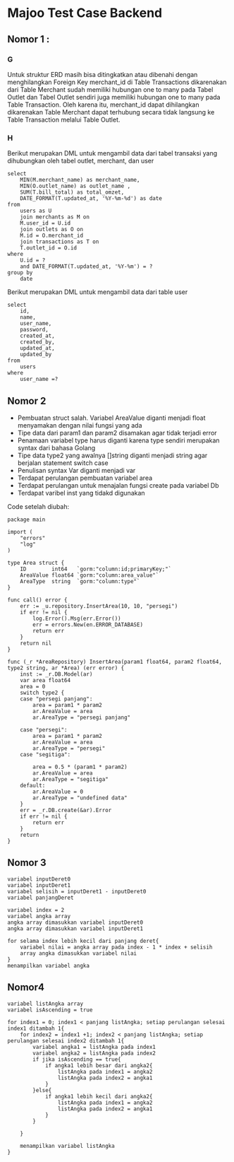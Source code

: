 # Majoo Test Case Backend

## Nomor 1 :

### G

Untuk struktur ERD masih bisa ditingkatkan atau dibenahi dengan menghilangkan Foreign Key merchant_id di Table Transactions dikarenakan dari Table Merchant sudah memiliki hubungan one to many pada Tabel Outlet dan Tabel Outlet sendiri juga memiliki hubungan one to many pada Table Transaction. Oleh karena itu, merchant_id dapat dihilangkan dikarenakan Table Merchant dapat terhubung secara tidak langsung ke Table Transaction melalui Table Outlet.

### H

Berikut merupakan DML untuk mengambil data dari tabel transaksi yang dihubungkan oleh tabel outlet, merchant, dan user

```
select
    MIN(M.merchant_name) as merchant_name,
    MIN(O.outlet_name) as outlet_name ,
    SUM(T.bill_total) as total_omzet,
    DATE_FORMAT(T.updated_at, '%Y-%m-%d') as date
from
    users as U
    join merchants as M on
    M.user_id = U.id
    join outlets as O on
    M.id = O.merchant_id
    join transactions as T on
    T.outlet_id = O.id
where
    U.id = ?
    and DATE_FORMAT(T.updated_at, '%Y-%m') = ?
group by
    date
```

Berikut merupakan DML untuk mengambil data dari table user

```
select
	id,
	name,
	user_name,
	password,
	created_at,
	created_by,
	updated_at,
	updated_by
from
	users
where
	user_name =?
```

## Nomor 2

- Pembuatan struct salah. Variabel AreaValue diganti menjadi float menyamakan dengan nilai fungsi yang ada
- Tipe data dari param1 dan param2 disamakan agar tidak terjadi error
- Penamaan variabel type harus diganti karena type sendiri merupakan syntax dari bahasa Golang
- Tipe data type2 yang awalnya []string diganti menjadi string agar berjalan statement switch case
- Penulisan syntax Var diganti menjadi var
- Terdapat perulangan pembuatan variabel area
- Terdapat perulangan untuk menajalan fungsi create pada variabel Db
- Terdapat varibel inst yang tidakd digunakan

Code setelah diubah:

```
package main

import (
	"errors"
	"log"
)

type Area struct {
	ID        int64   `gorm:"column:id;primaryKey;"`
	AreaValue float64 `gorm:"column:area_value"`
	AreaType  string  `gorm:"column:type"`
}

func call() error {
	err := _u.repository.InsertArea(10, 10, "persegi")
	if err != nil {
		log.Error().Msg(err.Error())
		err = errors.New(en.ERROR_DATABASE)
		return err
	}
	return nil
}

func (_r *AreaRepository) InsertArea(param1 float64, param2 float64, type2 string, ar *Area) (err error) {
	inst := _r.DB.Model(ar)
	var area float64
	area = 0
	switch type2 {
	case "persegi panjang":
		area = param1 * param2
		ar.AreaValue = area
		ar.AreaType = "persegi panjang"

	case "persegi":
		area = param1 * param2
		ar.AreaValue = area
		ar.AreaType = "persegi"
	case "segitiga":

		area = 0.5 * (param1 * param2)
		ar.AreaValue = area
		ar.AreaType = "segitiga"
	default:
		ar.AreaValue = 0
		ar.AreaType = "undefined data"
	}
	err = _r.DB.create(&ar).Error
	if err != nil {
		return err
	}
	return
}
```

## Nomor 3

```
variabel inputDeret0
variabel inputDeret1
variabel selisih = inputDeret1 - inputDeret0
variabel panjangDeret

variabel index = 2
variabel angka array
angka array dimasukkan variabel inputDeret0
angka array dimasukkan variabel inputDeret1

for selama index lebih kecil dari panjang deret{
	variabel nilai = angka array pada index - 1 * index + selisih
	array angka dimasukkan variabel nilai
}
menampilkan variabel angka

```

## Nomor4

```
variabel listAngka array
variabel isAscending = true

for index1 = 0; index1 < panjang listAngka; setiap perulangan selesai index1 ditambah 1{
	for index2 = index1 +1; index2 < panjang listAngka; setiap perulangan selesai index2 ditambah 1{
		variabel angka1 = listAngka pada index1
		variabel angka2 = listAngka pada index2
		if jika isAscending == true{
			if angka1 lebih besar dari angka2{
				listAngka pada index1 = angka2
				listAngka pada index2 = angka1
			}
		}else{
			if angka1 lebih kecil dari angka2{
				listAngka pada index1 = angka2
				listAngka pada index2 = angka1
			}
		}

	}

	menampilkan variabel listAngka
}


```
